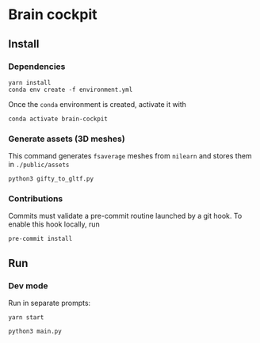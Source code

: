 # Brain cockpit

## Install

### Dependencies

```
yarn install
conda env create -f environment.yml
```

Once the `conda` environment is created, activate it with

```
conda activate brain-cockpit
```

### Generate assets (3D meshes)

This command generates `fsaverage` meshes from `nilearn` and stores them in `./public/assets`

```
python3 gifty_to_gltf.py
```

### Contributions

Commits must validate a pre-commit routine launched by a git hook.
To enable this hook locally, run

```
pre-commit install
```

## Run

### Dev mode

Run in separate prompts:

```
yarn start
```

```
python3 main.py
```
